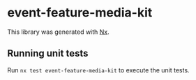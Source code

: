 # event-feature-media-kit

This library was generated with [Nx](https://nx.dev).

## Running unit tests

Run `nx test event-feature-media-kit` to execute the unit tests.
